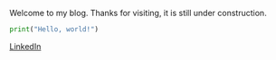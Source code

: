 Welcome to my blog. Thanks for visiting, it is still under construction.

```python
print("Hello, world!")
```

[LinkedIn](https://www.linkedin.com/in/saivinodmanirevu/)